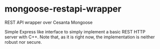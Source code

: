 # mongoose-restapi-wrapper
REST API wrapper over Cesanta Mongoose

Simple Express like interface to simply implement a basic REST HTTP server with C++.
Note that, as it is right now, the implementation is neither robust nor secure.
